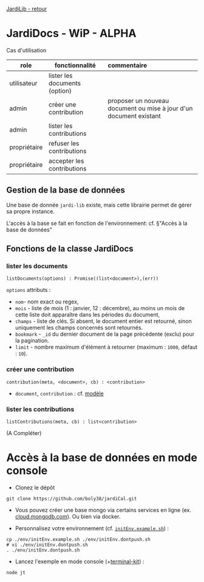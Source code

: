 [JardiLib - retour](../README.md)

# JardiDocs - WiP -  ALPHA

Cas d'utilisation

| role  | fonctionnalité   | commentaire  |
|--------|-------|:--------|
| utilisateur|lister les documents (option)
| admin |créer une contribution|proposer un nouveau document ou mise à jour d'un document existant
| admin |lister les contributions
| propriétaire |refuser les contributions
| propriétaire |accepter les contributions


## Gestion de la base de données
Une base de donnée `jardi-lib` existe, mais cette librairie permet de gérer sa propre instance.

L'accès à la base se fait en fonction de l'environnement: cf. §"Accès à la base de données"

## Fonctions de la classe JardiDocs

### lister les documents
`listDocuments(options) : Promise((list<document>),(err))`

`options` attributs :
- `nom`- nom exact ou regex,
- `mois` - liste de mois (1 : janvier, 12 : décembre), au moins un mois de cette liste doit apparaître dans les périodes du document,
- `champs` - liste de clés. Si absent, le document entier est retourné, sinon uniquement les champs concernés sont retournés.
- `bookmark` - `_id` du dernier document de la page précédente (exclu) pour la pagination.
- `limit` - nombre maximum d'élément à retourner (maximum : `1000`, défaut : `10`).

### créer une contribution 

`contribution(meta, <document>, cb) : <contribution>`

- `document`, `contribution` : cf. [modèle](Modèle.md)



### lister les contributions

`listContributions(meta, cb) : list<contribution>`

(A Compléter)


# Accès à la base de données en mode console

- Clonez le dépôt
```
git clone https://github.com/boly38/jardiCal.git
```

- Vous pouvez créer une base mongo via certains services en ligne (ex. [cloud.mongodb.com](https://cloud.mongodb.com/)).
Ou bien via docker.

- Personnalisez votre environnement (cf. [`initEnv.example.sh`](../env/initEnv.example.sh)) :
```
cp ./env/initEnv.example.sh ./env/initEnv.dontpush.sh
# vi ./env/initEnv.dontpush.sh
. ./env/initEnv.dontpush.sh
```

- Lancez l'exemple en mode console (+[terminal-kit](https://github.com/cronvel/terminal-kit#readme)) :

``` 
node jt
```